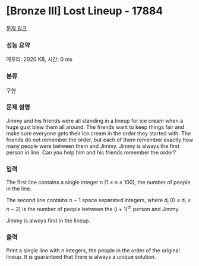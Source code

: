 # [Bronze III] Lost Lineup - 17884 

[문제 링크](https://www.acmicpc.net/problem/17884) 

### 성능 요약

메모리: 2020 KB, 시간: 0 ms

### 분류

구현

### 문제 설명

<p>Jimmy and his friends were all standing in a lineup for ice cream when a huge gust blew them all around. The friends want to keep things fair and make sure everyone gets their ice cream in the order they started with. The friends do not remember the order, but each of them remember exactly how many people were between them and Jimmy. Jimmy is always the first person in line. Can you help him and his friends remember the order?</p>

### 입력 

 <p>The first line contains a single integer n (1 ≤ n ≤ 100), the number of people in the line.</p>

<p>The second line contains n − 1 space separated integers, where d<sub>i</sub> (0 ≤ d<sub>i</sub> ≤ n − 2) is the number of people between the (i + 1)<sup>th</sup> person and Jimmy.</p>

<p>Jimmy is always first in the lineup.</p>

### 출력 

 <p>Print a single line with n integers, the people in the order of the original lineup. It is guaranteed that there is always a unique solution.</p>


